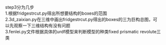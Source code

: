 step3分为几步  
1.根据fridgestrcut.py得出所想要结构的boxes的范围  
2.3d_zaixian.py在三维中画出fridgestrcut.py得出的boxes的三为巨构总图，可以先观察一下三维结构有没有问题  
3.fenlei.py文件根据具体的urdf模型来判断模型的种类fixed prismatic revolute三类
